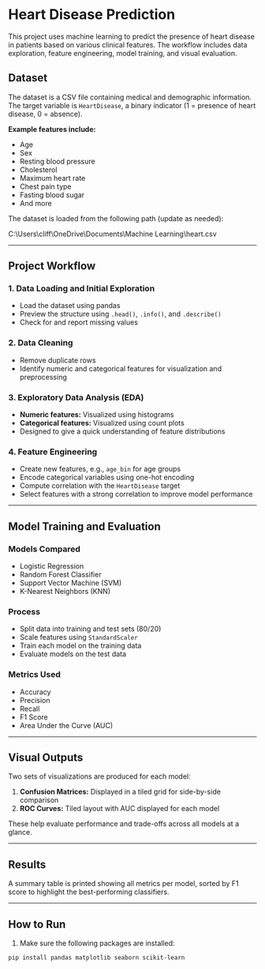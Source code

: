 # Heart Disease Prediction

This project uses machine learning to predict the presence of heart disease in patients based on various clinical features. The workflow includes data exploration, feature engineering, model training, and visual evaluation.

## Dataset

The dataset is a CSV file containing medical and demographic information. The target variable is `HeartDisease`, a binary indicator (1 = presence of heart disease, 0 = absence).

**Example features include:**

- Age
- Sex
- Resting blood pressure
- Cholesterol
- Maximum heart rate
- Chest pain type
- Fasting blood sugar
- And more

The dataset is loaded from the following path (update as needed):

C:\Users\cliff\OneDrive\Documents\Machine Learning\heart.csv


---

## Project Workflow

### 1. Data Loading and Initial Exploration

- Load the dataset using pandas
- Preview the structure using `.head()`, `.info()`, and `.describe()`
- Check for and report missing values

### 2. Data Cleaning

- Remove duplicate rows
- Identify numeric and categorical features for visualization and preprocessing

### 3. Exploratory Data Analysis (EDA)

- **Numeric features:** Visualized using histograms
- **Categorical features:** Visualized using count plots
- Designed to give a quick understanding of feature distributions

### 4. Feature Engineering

- Create new features, e.g., `age_bin` for age groups
- Encode categorical variables using one-hot encoding
- Compute correlation with the `HeartDisease` target
- Select features with a strong correlation to improve model performance

---

## Model Training and Evaluation

### Models Compared

- Logistic Regression
- Random Forest Classifier
- Support Vector Machine (SVM)
- K-Nearest Neighbors (KNN)

### Process

- Split data into training and test sets (80/20)
- Scale features using `StandardScaler`
- Train each model on the training data
- Evaluate models on the test data

### Metrics Used

- Accuracy
- Precision
- Recall
- F1 Score
- Area Under the Curve (AUC)

---

## Visual Outputs

Two sets of visualizations are produced for each model:

1. **Confusion Matrices:** Displayed in a tiled grid for side-by-side comparison
2. **ROC Curves:** Tiled layout with AUC displayed for each model

These help evaluate performance and trade-offs across all models at a glance.

---

## Results

A summary table is printed showing all metrics per model, sorted by F1 score to highlight the best-performing classifiers.

---

## How to Run

1. Make sure the following packages are installed:

```bash
pip install pandas matplotlib seaborn scikit-learn
